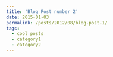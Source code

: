 ```yaml
---
title: 'Blog Post number 2'
date: 2015-01-03
permalink: /posts/2012/08/blog-post-1/
tags:
  - cool posts
  - category1
  - category2
---
```



